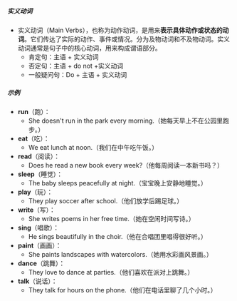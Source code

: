 ##### 实义动词
- 实义动词（Main Verbs），也称为动作动词，是用来**表示具体动作或状态的动词**。它们传达了实际的动作、事件或情况。分为及物动词和不及物动词。实义动词通常是句子中的核心动词，用来构成谓语部分。
	- 肯定句：主语 + 实义动词
	- 否定句：主语 + do not +实义动词
	- 一般疑问句：Do + 主语 + 实义动词
##### 示例
- **run**（跑）：
	- She doesn't run in the park every morning.（她每天早上不在公园里跑步。）
- **eat**（吃）：
	- We eat lunch at noon.（我们在中午吃午饭。）
- **read**（阅读）：
	- Does he read a new book every week?（他每周阅读一本新书吗？）
- **sleep**（睡觉）：
	- The baby sleeps peacefully at night.（宝宝晚上安静地睡觉。）
- **play**（玩）：
	- They play soccer after school.（他们放学后踢足球。）
- **write**（写）：
	- She writes poems in her free time.（她在空闲时间写诗。）
- **sing**（唱歌）：
	- He sings beautifully in the choir.（他在合唱团里唱得很好听。）
- **paint**（画画）：
	- She paints landscapes with watercolors.（她用水彩画风景画。）
- **dance**（跳舞）：
	- They love to dance at parties.（他们喜欢在派对上跳舞。）
- **talk**（说话）：
	- They talk for hours on the phone.（他们在电话里聊了几个小时。）
